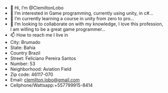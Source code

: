 - 👋 Hi, I’m @ClemiltonLobo
- 👀 I’m interested in Game programming, currently using unity, in c#...
- 🌱 I’m currently learning a course in unity from zero to pro...
- 💞️ I’m looking to collaborate on with my knowledge, I love this profession, I am willing to be a great game programmer...
- 📫 How to reach me  I live in 
- City: Brumado
- State: Bahia
- Country Brazil
- Street: Feliciano Pereira Santos
- Number: 53
- Neighborhood: Aviation Field
- Zip code: 46117-070
- Email: clemilton.lobo@gmail.com
- Cellphone/Wattsapp:+557799915-8414

<!---
ClemiltonLobo/ClemiltonLobo is a ✨ special ✨ repository because its `README.md` (this file) appears on your GitHub profile.
You can click the Preview link to take a look at your changes.
--->
